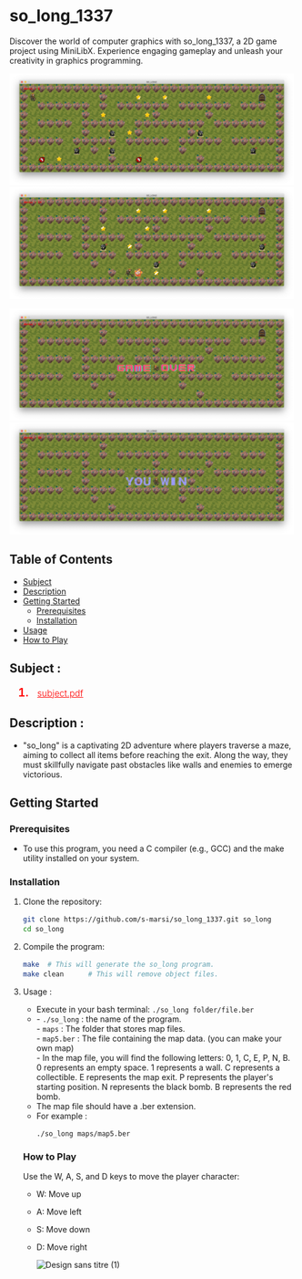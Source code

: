 # so_long_1337
Discover the world of computer graphics with so_long_1337, a 2D game project using MiniLibX. Experience engaging gameplay and unleash your creativity in graphics programming.

<p float="left">
  <img src="textures/github/1.png" width="500" />
  <img src="textures/github/2.png" width="500" />
</p>
<p float="left">
  <img src="textures/github/3.png" width="500" />
  <img src="textures/github/4.png" width="500" />
</p>

## Table of Contents
- [Subject](#subject)
- [Description](#description)
- [Getting Started](#getting-started)
  - [Prerequisites](#prerequisites)
  - [Installation](#installation)
- [Usage](#usage)
- [How to Play](#how-to-play)
## Subject :
<ol style="margin-left: 15px;">
  <li style="font-size: 20px; font-weight: 600; color: red;">
     <a href="https://cdn.intra.42.fr/pdf/pdf/106591/en.subject.pdf" target="_blank" style="color: red; font-size: 15.5px; font-weight: 300; margin-left: 10px;"> subject.pdf </a>
  </li>
</ol>

## Description :
- "so_long" is a captivating 2D adventure where players traverse a maze, aiming to collect all items before reaching the exit. Along the way, they must skillfully navigate past obstacles like walls and enemies to emerge victorious.
  
## Getting Started
### Prerequisites
- To use this program, you need a C compiler (e.g., GCC) and the make utility installed on your system.

### Installation
1. Clone the repository:
    ```bash
    git clone https://github.com/s-marsi/so_long_1337.git so_long
    cd so_long
    ```
2. Compile the program:
    ```bash
    make  # This will generate the so_long program.
    make clean      # This will remove object files.
    ```
3. Usage :
    <ul>
      <li>Execute in your bash terminal: <code>./so_long folder/file.ber</code></li>
      <li> 
        - <code>./so_long</code> : the name of the program. <br>
        - <code>maps</code> : The folder that stores map files. <br>
        - <code>map5.ber</code> : The file containing the map data. (you can make your own map)<br>
        - In the map file, you will find the following letters: 0, 1, C, E, P, N, B. <br>
         0 represents an empty space.
         1 represents a wall.
         C represents a collectible.
         E represents the map exit.
         P represents the player's starting position.
         N represents the black bomb.
         B represents the red bomb.
      </li>
      <li> 
        The map file should have a .ber extension.
      </li>
      <li> For example : <br>
        <pre><code>./so_long maps/map5.ber</code></pre>
      </li>
    </ul>
    
    ### How to Play

    Use the W, A, S, and D keys to move the player character:
    - W: Move up
    - A: Move left
    - S: Move down
    - D: Move right
   
      ![Design sans titre (1)](https://github.com/s-marsi/so_long_1337/assets/44604696/d6170e55-1f72-471d-b9c4-833cc5d87895)



